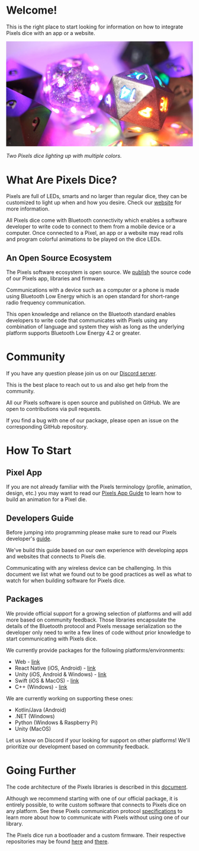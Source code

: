 # Welcome!

This is the right place to start looking for information on how to integrate
Pixels dice with an app or a website.

![Two Pixels dice lighting up with multiple colors.](images/pixels_header.jpg)

*Two Pixels dice lighting up with multiple colors.*

# What Are Pixels Dice?

Pixels are full of LEDs, smarts and no larger than regular dice, they can be
customized to light up when and how you desire.
Check our [website](https://gamewithpixels.com/) for more information.

All Pixels dice come with Bluetooth connectivity which enables a software developer
to write code to connect to them from a mobile device or a computer.
Once connected to a Pixel, an app or a website may read rolls and program colorful
animations to be played on the dice LEDs.

## An Open Source Ecosystem

The Pixels software ecosystem is open source.
We [publish](https://github.com/orgs/GameWithPixels/repositories)
the source code of our Pixels app, libraries and firmware.

Communications with a device such as a computer or a phone is made using
Bluetooth Low Energy which is an open standard for short-range radio frequency
communication.

This open knowledge and reliance on the Bluetooth standard enables developers
to write code that communicates with Pixels using any combination of language
and system they wish as long as the underlying platform supports Bluetooth
Low Energy 4.2 or greater.

# Community

If you have any question please join us on our
[Discord server](https://discord.com/invite/9ghxBYQFYA).

This is the best place to reach out to us and also get help from the community.

All our Pixels software is open source and published on GitHub.
We are open to contributions via pull requests.

If you find a bug with one of our package, please open an issue on the corresponding
GitHub repository.

# How To Start

## Pixel App

If you are not already familiar with the Pixels terminology
(profile, animation, design, etc.) you may want to read our [Pixels App Guide](
    https://github.com/GameWithPixels/PixelsApp/wiki/Pixels-App-Guide
) to learn how to build an animation for a Pixel die.

## Developers Guide

Before jumping into programming please make sure to read our Pixels developer's
[guide](doc/DevelopersGuide.md).

We've build this guide based on our own experience with developing apps and
websites that connects to Pixels die.

Communicating with any wireless device can be challenging.
In this document we list what we found out to be good practices as well as
what to watch for when building software for Pixels dice.

## Packages

We provide official support for a growing selection of platforms and will add more
based on community feedback.
Those libraries encapsulate the details of the Bluetooth protocol and Pixels message
serialization so the developer only need to write a few lines of code without prior
knowledge to start communicating with Pixels dice.

We currently provide packages for the following platforms/environments:
* Web - [link](https://github.com/GameWithPixels/pixels-js/tree/main/packages/pixels-web-connect)
* React Native (iOS, Android) - [link](https://github.com/GameWithPixels/pixels-js/tree/main/packages/react-native-pixels-connect)
* Unity (iOS, Android & Windows) - [link](https://github.com/GameWithPixels/PixelsUnityPlugin)
* Swift (iOS & MacOS) - [link](https://github.com/GameWithPixels/swift-pixels-library)
* C++ (Windows) - [link](https://github.com/GameWithPixels/PixelsWinCpp)

We are currently working on supporting these ones:
* Kotlin/Java (Android)
* .NET (Windows)
* Python (Windows & Raspberry Pi)
* Unity (MacOS)

Let us know on Discord if your looking for support on other platforms!
We'll prioritize our development based on community feedback.

# Going Further

The code architecture of the Pixels libraries is described in this [document](
    doc/InternalArchitecture.md
).

Although we recommend starting with one of our official package, it is entirely possible,
to write custom software that connects to Pixels dice on any platform.
See these Pixels communication protocol [specifications](doc/CommunicationsProtocol.md)
to learn more about how to communicate with Pixels without using one of our library.

The Pixels dice run a bootloader and a custom firmware.
Their respective repositories may be found [here](
    https://github.com/GameWithPixels/DiceBootloader
) and [there](
    https://github.com/GameWithPixels/DiceFirmware/
).
